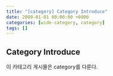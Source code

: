```yaml
---
title: "[category] Category Introduce"
date: 2000-01-01 00:00:00 +0900
categories: [wide-category, category]
tags: []
---
```


## Category Introduce

이 카테고리 게시물은 category를 다룬다.